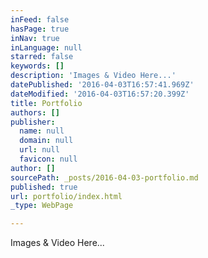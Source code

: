 ```yaml
---
inFeed: false
hasPage: true
inNav: true
inLanguage: null
starred: false
keywords: []
description: 'Images & Video Here...'
datePublished: '2016-04-03T16:57:41.969Z'
dateModified: '2016-04-03T16:57:20.399Z'
title: Portfolio
authors: []
publisher:
  name: null
  domain: null
  url: null
  favicon: null
author: []
sourcePath: _posts/2016-04-03-portfolio.md
published: true
url: portfolio/index.html
_type: WebPage

---
```

Images & Video Here...